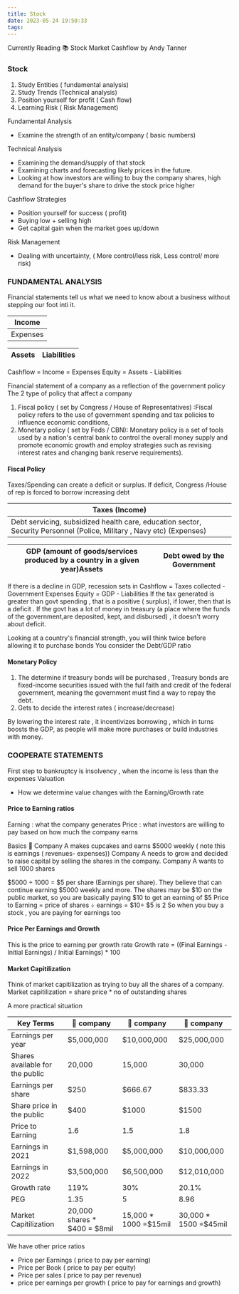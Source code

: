```yaml
---
title: Stock
date: 2023-05-24 19:50:33
tags:
---
```


Currently Reading 📚
Stock Market Cashflow by Andy Tanner

### Stock

1. Study Entities ( fundamental analysis)
1. Study Trends (Technical analysis)
1. Position yourself for profit ( Cash flow)
1. Learning Risk ( Risk Management)


<!--truncate-->

Fundamental Analysis

- Examine the strength of an entity/company ( basic numbers)

Technical Analysis

- Examining the demand/supply of that stock
- Examining charts and forecasting likely prices in the future.
- Looking at how investors are willing to buy the company shares, high demand for the buyer's share to drive the stock price higher

Cashflow Strategies

- Position yourself for success ( profit)
- Buying low + selling high
- Get capital gain when the market goes up/down

Risk Management

- Dealing with uncertainty, ( More control/less risk, Less control/ more risk)

### FUNDAMENTAL ANALYSIS

Financial statements tell us what we need to know about a business without stepping our foot inti it.

| Income   |
| -------- |
| Expenses |

| Assets | Liabilities |
| ------ | ----------- |

Cashflow = Income = Expenses
Equity = Assets - Liabilities

Financial statement of a company as a reflection of the government policy
The 2 type of policy that affect a company

1. Fiscal policy ( set by Congress / House of Representatives) :Fiscal policy refers to the use of government spending and tax policies to influence economic conditions,
2. Monetary policy ( set by Feds / CBN): Monetary policy is a set of tools used by a nation's central bank to control the overall money supply and promote economic growth and employ strategies such as revising interest rates and changing bank reserve requirements).

#### Fiscal Policy

Taxes/Spending can create a deficit or surplus.
If deficit, Congress /House of rep is forced to borrow increasing debt

| Taxes (Income)                                                                                                        |
| --------------------------------------------------------------------------------------------------------------------- |
| Debt servicing, subsidized health care, education sector, Security Personnel (Police, Military , Navy etc) (Expenses) |

| GDP (amount of goods/services produced by a country in a given year)Assets | Debt owed by the Government |
| -------------------------------------------------------------------------- | --------------------------- |

If there is a decline in GDP, recession sets in
Cashflow = Taxes collected - Government Expenses
Equity = GDP - Liabilities
If the tax generated is greater than govt spending , that is a positive ( surplus), if lower, then that is a deficit .
If the govt has a lot of money in treasury (a place where the funds of the government,are deposited, kept, and disbursed) , it doesn't worry about deficit.

Looking at a country's financial strength, you will think twice before allowing it to purchase bonds
You consider the Debt/GDP ratio

#### Monetary Policy

1. The determine if treasury bonds will be purchased , Treasury bonds are fixed-income securities issued with the full faith and credit of the federal government, meaning the government must find a way to repay the debt.
2. Gets to decide the interest rates ( increase/decrease)

By lowering the interest rate , it incentivizes borrowing , which in turns boosts the GDP, as people will make more purchases or build industries with money.

### COOPERATE STATEMENTS

First step to bankruptcy is insolvency , when the income is less than the expenses
Valuation

- How we determine value changes with the Earning/Growth rate

#### Price to Earning ratios

Earning : what the company generates
Price : what investors are willing to pay based on how much the company earns

Basics
🧁 Company A makes cupcakes and earns $5000 weekly ( note this is earnings ( revenues- expenses))
Company A needs to grow and decided to raise capital by selling the shares in the company.
Company A wants to sell 1000 shares

$5000 ÷ 1000 = $5 per share (Earnings per share).
They believe that can continue earning $5000 weekly and more.
The shares may be $10 on the public market, so you are basically paying $10 to get an earning of $5
Price to Earning = price of shares ÷ earnings = $10÷ $5 is 2
So when you buy a stock , you are paying for earnings too

#### Price Per Earnings and Growth

This is the price to earning per growth rate
Growth rate = ((Final Earnings - Initial Earnings) / Initial Earnings) \* 100

#### Market Capitilization

Think of market capitilization as trying to buy all the shares of a company.
Market capitilization = share price \* no of outstanding shares

A more practical situation

| Key Terms                       | 🧁 company                    | 🥖 company             | 🍨 company             |
| ------------------------------- | ----------------------------- | ---------------------- | ---------------------- |
| Earnings per year               | $5,000,000                    | $10,000,000            | $25,000,000            |
| Shares available for the public | 20,000                        | 15,000                 | 30,000                 |
| Earnings per share              | $250                          | $666.67                | $833.33                |
| Share price in the public       | $400                          | $1000                  | $1500                  |
| Price to Earning                | 1.6                           | 1.5                    | 1.8                    |
| Earnings in 2021                | $1,598,000                    | $5,000,000             | $10,000,000            |
| Earnings in 2022                | $3,500,000                    | $6,500,000             | $12,010,000            |
| Growth rate                     | 119%                          | 30%                    | 20.1%                  |
| PEG                             | 1.35                          | 5                      | 8.96                   |
| Market Capitilization           | 20,000 shares \* $400 = $8mil | 15,000 \* 1000 =$15mil | 30,000 \* 1500 =$45mil |

We have other price ratios

- Price per Earnings ( price to pay per earning)
- Price per Book ( price to pay per equity)
- Price per sales ( price to pay per revenue)
- price per earnings per growth ( price to pay for earnings and growth)
